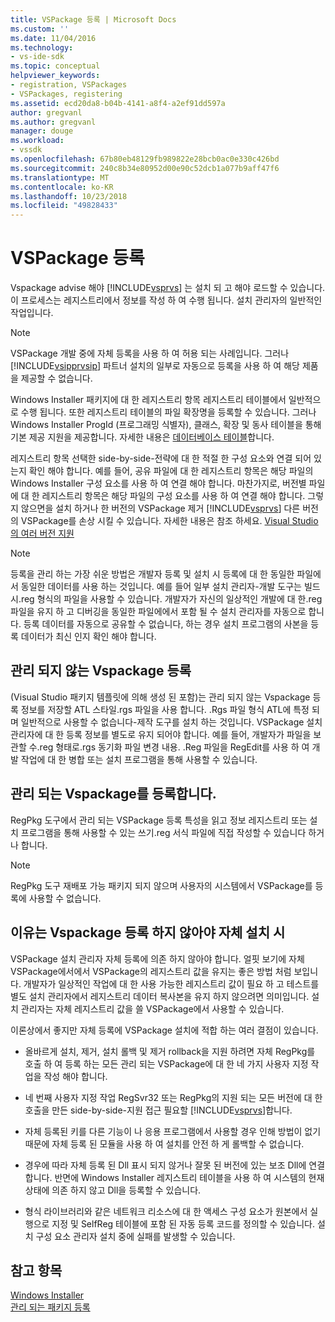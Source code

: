 ```yaml
---
title: VSPackage 등록 | Microsoft Docs
ms.custom: ''
ms.date: 11/04/2016
ms.technology:
- vs-ide-sdk
ms.topic: conceptual
helpviewer_keywords:
- registration, VSPackages
- VSPackages, registering
ms.assetid: ecd20da8-b04b-4141-a8f4-a2ef91dd597a
author: gregvanl
ms.author: gregvanl
manager: douge
ms.workload:
- vssdk
ms.openlocfilehash: 67b80eb48129fb989822e28bcb0ac0e330c426bd
ms.sourcegitcommit: 240c8b34e80952d00e90c52dcb1a077b9aff47f6
ms.translationtype: MT
ms.contentlocale: ko-KR
ms.lasthandoff: 10/23/2018
ms.locfileid: "49828433"
---
```

# <a name="vspackage-registration"></a>VSPackage 등록
Vspackage advise 해야 [!INCLUDE[vsprvs](../../code-quality/includes/vsprvs_md.md)] 는 설치 되 고 해야 로드할 수 있습니다. 이 프로세스는 레지스트리에서 정보를 작성 하 여 수행 됩니다. 설치 관리자의 일반적인 작업입니다.  
  
> [!NOTE]
>  VSPackage 개발 중에 자체 등록을 사용 하 여 허용 되는 사례입니다. 그러나 [!INCLUDE[vsipprvsip](../../extensibility/includes/vsipprvsip_md.md)] 파트너 설치의 일부로 자동으로 등록을 사용 하 여 해당 제품을 제공할 수 없습니다.  
  
 Windows Installer 패키지에 대 한 레지스트리 항목 레지스트리 테이블에서 일반적으로 수행 됩니다. 또한 레지스트리 테이블의 파일 확장명을 등록할 수 있습니다. 그러나 Windows Installer ProgId (프로그래밍 식별자), 클래스, 확장 및 동사 테이블을 통해 기본 제공 지원을 제공합니다. 자세한 내용은 [데이터베이스 테이블](/windows/desktop/Msi/database-tables)합니다.  
  
 레지스트리 항목 선택한 side-by-side-전략에 대 한 적절 한 구성 요소와 연결 되어 있는지 확인 해야 합니다. 예를 들어, 공유 파일에 대 한 레지스트리 항목은 해당 파일의 Windows Installer 구성 요소를 사용 하 여 연결 해야 합니다. 마찬가지로, 버전별 파일에 대 한 레지스트리 항목은 해당 파일의 구성 요소를 사용 하 여 연결 해야 합니다. 그렇지 않으면을 설치 하거나 한 버전의 VSPackage 제거 [!INCLUDE[vsprvs](../../code-quality/includes/vsprvs_md.md)] 다른 버전의 VSPackage를 손상 시킬 수 있습니다. 자세한 내용은 참조 하세요. [Visual Studio의 여러 버전 지원](../../extensibility/supporting-multiple-versions-of-visual-studio.md)  
  
> [!NOTE]
>  등록을 관리 하는 가장 쉬운 방법은 개발자 등록 및 설치 시 등록에 대 한 동일한 파일에서 동일한 데이터를 사용 하는 것입니다. 예를 들어 일부 설치 관리자-개발 도구는 빌드 시.reg 형식의 파일을 사용할 수 있습니다. 개발자가 자신의 일상적인 개발에 대 한.reg 파일을 유지 하 고 디버깅을 동일한 파일에에서 포함 될 수 설치 관리자를 자동으로 합니다. 등록 데이터를 자동으로 공유할 수 없습니다, 하는 경우 설치 프로그램의 사본을 등록 데이터가 최신 인지 확인 해야 합니다.  
  
## <a name="registering-unmanaged-vspackages"></a>관리 되지 않는 Vspackage 등록  
 (Visual Studio 패키지 템플릿에 의해 생성 된 포함)는 관리 되지 않는 Vspackage 등록 정보를 저장할 ATL 스타일.rgs 파일을 사용 합니다. .Rgs 파일 형식 ATL에 특정 되며 일반적으로 사용할 수 없습니다-제작 도구를 설치 하는 것입니다. VSPackage 설치 관리자에 대 한 등록 정보를 별도로 유지 되어야 합니다. 예를 들어, 개발자가 파일을 보관할 수.reg 형태로.rgs 동기화 파일 변경 내용. .Reg 파일을 RegEdit를 사용 하 여 개발 작업에 대 한 병합 또는 설치 프로그램을 통해 사용할 수 있습니다.  
  
## <a name="registering-managed-vspackages"></a>관리 되는 Vspackage를 등록합니다.  
 RegPkg 도구에서 관리 되는 VSPackage 등록 특성을 읽고 정보 레지스트리 또는 설치 프로그램을 통해 사용할 수 있는 쓰기.reg 서식 파일에 직접 작성할 수 있습니다 하거나 합니다.  
  
> [!NOTE]
>  RegPkg 도구 재배포 가능 패키지 되지 않으며 사용자의 시스템에서 VSPackage를 등록에 사용할 수 없습니다.  
  
## <a name="why-vspackages-should-not-self-register-at-install-time"></a>이유는 Vspackage 등록 하지 않아야 자체 설치 시  
 VSPackage 설치 관리자 자체 등록에 의존 하지 않아야 합니다. 얼핏 보기에 자체 VSPackage에서에서 VSPackage의 레지스트리 값을 유지는 좋은 방법 처럼 보입니다. 개발자가 일상적인 작업에 대 한 사용 가능한 레지스트리 값이 필요 하 고 테스트를 별도 설치 관리자에서 레지스트리 데이터 복사본을 유지 하지 않으려면 의미입니다. 설치 관리자는 자체 레지스트리 값을 쓸 VSPackage에서 사용할 수 있습니다.  
  
 이론상에서 좋지만 자체 등록에 VSPackage 설치에 적합 하는 여러 결점이 있습니다.  
  
- 올바르게 설치, 제거, 설치 롤백 및 제거 rollback을 지원 하려면 자체 RegPkg를 호출 하 여 등록 하는 모든 관리 되는 VSPackage에 대 한 네 가지 사용자 지정 작업을 작성 해야 합니다.  
  
- 네 번째 사용자 지정 작업 RegSvr32 또는 RegPkg의 지원 되는 모든 버전에 대 한 호출을 만든 side-by-side-지원 접근 필요할 [!INCLUDE[vsprvs](../../code-quality/includes/vsprvs_md.md)]합니다.  
  
- 자체 등록된 키를 다른 기능이 나 응용 프로그램에서 사용할 경우 인해 방법이 없기 때문에 자체 등록 된 모듈을 사용 하 여 설치를 안전 하 게 롤백할 수 없습니다.  
  
- 경우에 따라 자체 등록 된 Dll 표시 되지 않거나 잘못 된 버전에 있는 보조 Dll에 연결 합니다. 반면에 Windows Installer 레지스트리 테이블을 사용 하 여 시스템의 현재 상태에 의존 하지 않고 Dll을 등록할 수 있습니다.  
  
- 형식 라이브러리와 같은 네트워크 리소스에 대 한 액세스 구성 요소가 원본에서 실행으로 지정 및 SelfReg 테이블에 포함 된 자동 등록 코드를 정의할 수 있습니다. 설치 구성 요소 관리자 설치 중에 실패를 발생할 수 있습니다.  
  
## <a name="see-also"></a>참고 항목  
 [Windows Installer](/windows/desktop/Msi/windows-installer-portal)   
 [관리 되는 패키지 등록](https://msdn.microsoft.com/library/f69e0ea3-6a92-4639-8ca9-4c9c210e58a1)